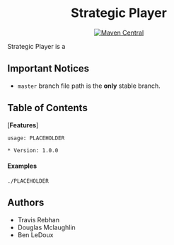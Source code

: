 <h1 align="center">
  Strategic Player
</h1>

<div align="center">

[![Maven Central](https://maven-badges.herokuapp.com/maven-central/{group_id}/{artifact_id}/badge.svg?style={style})](https://maven-badges.herokuapp.com/maven-central/{group_id}/{artifact_id}/badge.png?style={style})

</div>


Strategic Player is a 

## Important Notices
* `master` branch file path is the **only** stable branch.

## Table of Contents

[**Features**]



```
usage: PLACEHOLDER 

* Version: 1.0.0

```

#### Examples

	./PLACEHOLDER


## Authors

* Travis Rebhan
* Douglas Mclaughlin
* Ben LeDoux
